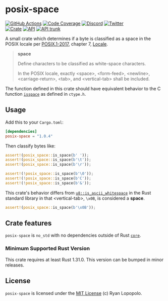 # posix-space

[![GitHub Actions](https://github.com/artichoke/posix-space/workflows/CI/badge.svg)](https://github.com/artichoke/posix-space/actions)
[![Code Coverage](https://codecov.artichokeruby.org/posix-space/badges/flat.svg?nocache=2)](https://codecov.artichokeruby.org/posix-space/index.html)
[![Discord](https://img.shields.io/discord/607683947496734760)](https://discord.gg/QCe2tp2)
[![Twitter](https://img.shields.io/twitter/follow/artichokeruby?label=Follow&style=social)](https://twitter.com/artichokeruby)
<br>
[![Crate](https://img.shields.io/crates/v/posix-space.svg)](https://crates.io/crates/posix-space)
[![API](https://docs.rs/posix-space/badge.svg)](https://docs.rs/posix-space)
[![API trunk](https://img.shields.io/badge/docs-trunk-blue.svg)](https://artichoke.github.io/posix-space/posix_space/)

A small crate which determines if a byte is classified as a space in the POSIX
locale per [POSIX.1-2017], chapter 7, [Locale].

[posix.1-2017]: https://pubs.opengroup.org/onlinepubs/9699919799/mindex.html
[locale]:
  https://pubs.opengroup.org/onlinepubs/9699919799/basedefs/V1_chap07.html

> **space**
>
> Define characters to be classified as white-space characters.
>
> In the POSIX locale, exactly \<space\>, \<form-feed\>, \<newline\>,
> \<carriage-return\>, \<tab\>, and \<vertical-tab\> shall be included.

The function defined in this crate should have equivalent behavior to the C
function [`isspace`] as defined in `ctype.h`.

[`isspace`]: https://linux.die.net/man/3/isspace

## Usage

Add this to your `Cargo.toml`:

```toml
[dependencies]
posix-space = "1.0.4"
```

Then classify bytes like:

```rust
assert!(posix_space::is_space(b' '));
assert!(posix_space::is_space(b'\t'));
assert!(posix_space::is_space(b'\r'));

assert!(!posix_space::is_space(b'\0'));
assert!(!posix_space::is_space(b'C'));
assert!(!posix_space::is_space(b'&'));
```

This crate's behavior differs from [`u8::is_ascii_whitespace`] in the Rust
standard library in that \<vertical-tab\>, `\x0B`, is considered a **space**.

[`u8::is_ascii_whitespace`]:
  https://doc.rust-lang.org/stable/std/primitive.u8.html#method.is_ascii_whitespace

```rust
assert!(posix_space::is_space(b'\x0B'));
```

## Crate features

`posix-space` is `no_std` with no dependencies outside of Rust [`core`].

### Minimum Supported Rust Version

This crate requires at least Rust 1.31.0. This version can be bumped in minor
releases.

## License

`posix-space` is licensed under the [MIT License](LICENSE) (c) Ryan Lopopolo.

[`core`]: https://doc.rust-lang.org/stable/core/
